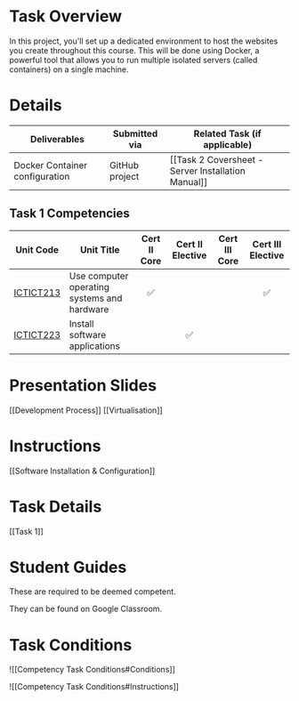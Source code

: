 # Task Overview
In this project, you'll set up a dedicated environment to host the websites you create throughout this course. This will be done using Docker, a powerful tool that allows you to run multiple isolated servers (called containers) on a single machine.

# Details

| Deliverables                   | Submitted via  | Related Task (if applicable)                       |
| ------------------------------ | -------------- | -------------------------------------------------- |
| Docker Container configuration | GitHub project | [[Task 2 Coversheet - Server Installation Manual]] |

## Task 1 Competencies

| Unit Code                                                                        | Unit Title                                  | Cert II Core | Cert II Elective | Cert III Core | Cert III Elective |
| -------------------------------------------------------------------------------- | ------------------------------------------- | :----------: | :--------------: | :-----------: | :---------------: |
| [ICTICT213](https://training.gov.au/Training/Details/ICTICT213/unitdetails)	<br> | Use computer operating systems and hardware |      ✅       |                  |               |         ✅         |
| [ICTICT223](https://training.gov.au/Training/Details/ICTICT223/unitdetails)      | Install software applications               |              |        ✅         |               |                   |

# Presentation Slides

[[Development Process]]
[[Virtualisation]]

# Instructions

[[Software Installation & Configuration]]

# Task Details

[[Task 1]]

# Student Guides

These are required to be deemed competent. 

They can be found on Google Classroom.

# Task Conditions

![[Competency Task Conditions#Conditions]]

![[Competency Task Conditions#Instructions]]